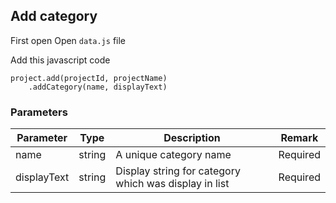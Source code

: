 ## Add category

First open Open `data.js` file

Add this javascript code

```
project.add(projectId, projectName)
    .addCategory(name, displayText)
```


### Parameters

| Parameter   | Type | Description | Remark |
| ----------- | ---- | ----------- | ------ |
| name        | string | A unique category name | Required |
| displayText | string | Display string for category which was display in list | Required |
